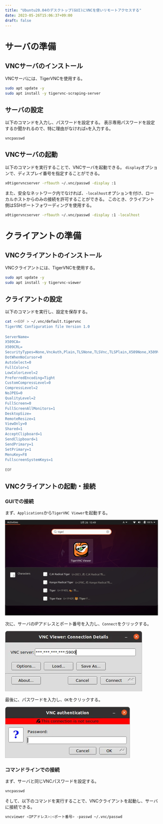 ```yaml
---
title: "Ubuntu20.04のデスクトップ(GUI)にVNCを使いリモートアクセスする"
date: 2023-05-26T15:06:37+09:00
draft: false
---
```


# サーバの準備

## VNCサーバのインストール

VNCサーバには、TigerVNCを使用する。

```bash
sudo apt update -y
sudo apt install -y tigervnc-scraping-server
```


## サーバの設定

以下のコマンドを入力し、パスワードを設定する。
表示専用パスワードを設定するか聞かれるので、特に理由がなければ`n`を入力する。

```bash
vncpasswd
```


## VNCサーバの起動

以下のコマンドを実行することで、VNCサーバを起動できる。
`display`オプションで、ディスプレイ番号を指定することができる。

```bash
x0tigervncserver -rfbauth ~/.vnc/passwd -display :1
```

また、安全なネットワーク内でなければ、`-localhost`オプションを付け、ローカルホストからのみの接続を許可することができる。
このとき、クライアント側はSSHポートフォワーディングを使用する。

```bash
x0tigervncserver -rfbauth ~/.vnc/passwd -display :1 -localhost
```



# クライアントの準備

## VNCクライアントのインストール

VNCクライアントには、TigerVNCを使用する。

```bash
sudo apt update -y
sudo apt install -y tigervnc-viewer
```


## クライアントの設定

以下のコマンドを実行し、設定を保存する。

```bash
cat <<EOF > ~/.vnc/default.tigervnc
TigerVNC Configuration file Version 1.0

ServerName=
X509CA=
X509CRL=
SecurityTypes=None,VncAuth,Plain,TLSNone,TLSVnc,TLSPlain,X509None,X509Vnc,X509Plain
DotWhenNoCursor=0
AutoSelect=0
FullColor=1
LowColorLevel=2
PreferredEncoding=Tight
CustomCompressLevel=0
CompressLevel=2
NoJPEG=0
QualityLevel=2
FullScreen=0
FullScreenAllMonitors=1
DesktopSize=
RemoteResize=1
ViewOnly=0
Shared=1
AcceptClipboard=1
SendClipboard=1
SendPrimary=1
SetPrimary=1
MenuKey=F8
FullscreenSystemKeys=1

EOF
```


## VNCクライアントの起動・接続

### GUIでの接続

まず、`Applications`から`TigerVNC Viewer`を起動する。

![TigerVNC Viewer](tigervnc_icon.webp)

次に、サーバのIPアドレスとポート番号を入力し、`Connect`をクリックする。

![TigerVNC Viewer: Connection Details](tigervnc_connection_details.webp)

最後に、パスワードを入力し、`OK`をクリックする。

![TigerVNC Viewer: Authentication](tigervnc_authentication.webp)


### コマンドラインでの接続

まず、サーバと同じVNCパスワードを設定する。

```bash
vncpasswd
```

そして、以下のコマンドを実行することで、VNCクライアントを起動し、サーバに接続できる。

```bash
vncviewer <IPアドレス>:<ポート番号> -passwd ~/.vnc/passwd
```